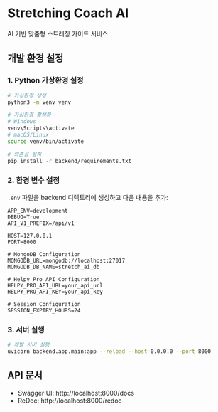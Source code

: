# Stretching Coach AI

AI 기반 맞춤형 스트레칭 가이드 서비스

## 개발 환경 설정

### 1. Python 가상환경 설정

```bash
# 가상환경 생성
python3 -m venv venv

# 가상환경 활성화
# Windows
venv\Scripts\activate
# macOS/Linux
source venv/bin/activate

# 의존성 설치
pip install -r backend/requirements.txt
```

### 2. 환경 변수 설정

`.env` 파일을 backend 디렉토리에 생성하고 다음 내용을 추가:

```env
APP_ENV=development
DEBUG=True
API_V1_PREFIX=/api/v1

HOST=127.0.0.1
PORT=8000

# MongoDB Configuration
MONGODB_URL=mongodb://localhost:27017
MONGODB_DB_NAME=stretch_ai_db

# Helpy Pro API Configuration
HELPY_PRO_API_URL=your_api_url
HELPY_PRO_API_KEY=your_api_key

# Session Configuration
SESSION_EXPIRY_HOURS=24
```

### 3. 서버 실행

```bash
# 개발 서버 실행
uvicorn backend.app.main:app --reload --host 0.0.0.0 --port 8000
```

## API 문서

- Swagger UI: http://localhost:8000/docs
- ReDoc: http://localhost:8000/redoc
